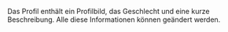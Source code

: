 Das Profil enthält ein Profilbild, das Geschlecht und eine kurze Beschreibung. Alle diese Informationen können geändert werden.